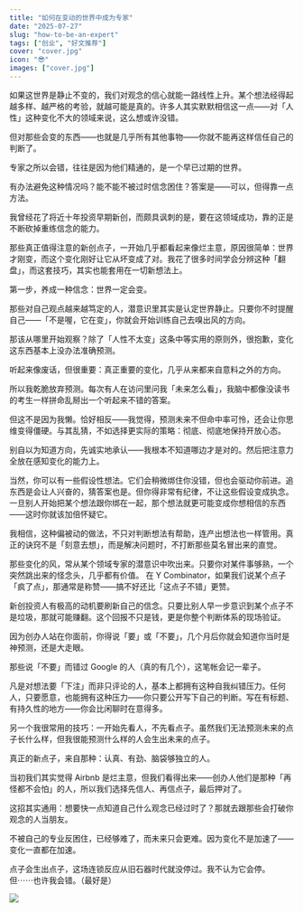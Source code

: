```yaml
---
title: "如何在变动的世界中成为专家"
date: "2025-07-27"
slug: "how-to-be-an-expert"
tags: ["创业", "好文推荐"]
cover: "cover.jpg"
icon: "😎"
images: ["cover.jpg"]
---
```

如果这世界是静止不变的，我们对观念的信心就能一路线性上升。某个想法经得起越多样、越严格的考验，就越可能是真的。许多人其实默默相信这一点——对「人性」这种变化不大的领域来说，这么想或许没错。



但对那些会变的东西——也就是几乎所有其他事物——你就不能再这样信任自己的判断了。



专家之所以会错，往往是因为他们精通的，是一个早已过期的世界。



有办法避免这种情况吗？能不能不被过时信念困住？答案是——可以，但得靠一点方法。



我曾经花了将近十年投资早期新创，而颇具讽刺的是，要在这领域成功，靠的正是不断砍掉重练信念的能力。



那些真正值得注意的新创点子，一开始几乎都看起来像烂主意，原因很简单：世界才刚变，而这个变化刚好让它从坏变成了对。我花了很多时间学会分辨这种「翻盘」，而这套技巧，其实也能套用在一切新想法上。



第一步，养成一种信念：世界一定会变。



那些对自己观点越来越笃定的人，潜意识里其实是认定世界静止。只要你不时提醒自己——「不是喔，它在变」，你就会开始训练自己去嗅出风的方向。



那该从哪里开始观察？除了「人性不太变」这条中等实用的原则外，很抱歉，变化这东西基本上没办法准确预测。



听起来像废话，但很重要：真正重要的变化，几乎从来都来自意料之外的方向。



所以我乾脆放弃预测。每次有人在访问里问我「未来怎么看」，我脑中都像没读书的考生一样拼命乱掰出一个听起来不错的答案。



但这不是因为我懒。恰好相反——我觉得，预测未来不但命中率可怜，还会让你思维变得僵硬。与其乱猜，不如选择更实际的策略：彻底、彻底地保持开放心态。



别自以为知道方向，先诚实地承认——我根本不知道哪边才是对的。然后把注意力全放在感知变化的能力上。



当然，你可以有一些假设性想法。它们会稍微绑住你没错，但也会驱动你前进。追东西是会让人兴奋的，猜答案也是。但你得非常有纪律，不让这些假设变成执念。
一旦别人开始把某个想法跟你绑在一起，那个想法就更可能变成你想相信的东西——这时你就该加倍怀疑它。



我相信，这种偏被动的做法，不只对判断想法有帮助，连产出想法也一样管用。真正的诀窍不是「刻意去想」，而是解决问题时，不打断那些莫名冒出来的直觉。



那些变化的风，常从某个领域专家的潜意识中吹出来。只要你对某件事够熟，一个突然跳出来的怪念头，几乎都有价值。
在 Y Combinator，如果我们说某个点子「疯了点」，那通常是称赞——搞不好还比「这点子不错」更赞。



新创投资人有极高的动机要刷新自己的信念。只要比别人早一步意识到某个点子不是垃圾，那就可能赚翻。这个回报不只是钱，更是你整个判断体系的现场验证。



因为创办人站在你面前，你得说「要」或「不要」，几个月后你就会知道你当时是神预测，还是大走眼。



那些说「不要」而错过 Google 的人（真的有几个），这笔帐会记一辈子。



凡是对想法要「下注」而非只评论的人，基本上都拥有这种自我纠错压力。任何人，只要愿意，也能拥有这种压力——你只要公开写下自己的判断。写在有标题、有持久性的地方——你会比闲聊时在意得多。



另一个我很常用的技巧：一开始先看人，不先看点子。虽然我们无法预测未来的点子长什么样，但我很能预测什么样的人会生出未来的点子。



真正的新点子，来自那种：认真、有劲、脑袋够独立的人。



当初我们其实觉得 Airbnb 是烂主意，但我们看得出来——创办人他们是那种「再怪都不会怕」的人，所以我们选择先信人、再信点子，最后押对了。



这招其实通用：想要快一点知道自己什么观念已经过时了？那就去跟那些会打破你观念的人当朋友。



不被自己的专业反困住，已经够难了，而未来只会更难。因为变化不是加速了——变化一直都在加速。



点子会生出点子，这场连锁反应从旧石器时代就没停过。我不认为它会停。
但⋯⋯也许我会错。（最好是）




![](https://prod-files-secure.s3.us-west-2.amazonaws.com/112d0858-5090-4d34-a606-b75eb8d65fd2/46476355-9cf3-4e99-9b7a-3531bc426380/1000202064.png?X-Amz-Algorithm=AWS4-HMAC-SHA256&X-Amz-Content-Sha256=UNSIGNED-PAYLOAD&X-Amz-Credential=ASIAZI2LB4663KUPVOE2%2F20250731%2Fus-west-2%2Fs3%2Faws4_request&X-Amz-Date=20250731T205353Z&X-Amz-Expires=3600&X-Amz-Security-Token=IQoJb3JpZ2luX2VjELT%2F%2F%2F%2F%2F%2F%2F%2F%2F%2FwEaCXVzLXdlc3QtMiJIMEYCIQDaxgOG768MR0kr6NAbobSBskl5oJLip5YBP66VfjC12gIhAI%2BRkb6iDD03AgkLunxTFaOG5CGs6HTs%2F%2FSJ%2B63qurgrKogECN3%2F%2F%2F%2F%2F%2F%2F%2F%2F%2FwEQABoMNjM3NDIzMTgzODA1IgzUER9YG%2Bs%2BdYZePH0q3AO0vO4yIR7umVZhbKxWPeH4Il0ZpXeTAByIAoi0YqqDUcy4YMtkLso40g43QjZQKhRXKQ3%2BDI6B1Q0ubFgTPkZJEGk1mxZl%2B6t60QDmXVvKqUYCdVhYATOin3jDiQ0EEyyvbwxzJew1gO2PVNJby4xbYwusVgvgGl0YaDgF6kMtaGE0k4HCpCUcKuicdV%2FJkKJrTHS7%2ByzAWNSQp%2FKag2QVT0uspsLaD93ZvrIys7o70eKB2kolazb2eL9XoSMtHMbKFh33H2ArLaMbXA%2BYeiNqr3UjQnrTd7CA4L7WS8o3RqUCnB6It3AiUUhl%2B%2FDnO9BooyE3fgT56Ei6gs7QeSHnbaY1AuyNqLXTKWyyrmKjcOUvOsrnzdjR1ZMo6zejoPVW%2BvBHMV8Lt9XHBL8985Uhg5UlUhTlLGmfBVHblivFp4CnJ03RbdwegQteEMpDCmjb%2BJlKgLvkIZFXepvX8Q7sg5T9CMjzjSvJBIBeec0FI0Vrk8sr1Af01Jgt1ooOxJtEguQCM7Ed92q4UW2kNGYW9cyjTNKU9qdo7co8caOVf7yGtjYkGCLb2sexSyTO807tb6Bo0u7jg5ztDxwTULI%2B0lHW3nz1KYDc6shIp6ZfQp3tczcLNHEubOXirjCni6%2FEBjqkAdM%2FfdCf%2FLyFz%2B9i0YHHbyMumkA0zOBD%2B6iDTtNB6qM1b8DnZLSxvV86ZHozlvnibo8Li9U6znbR06v9PpK75lOpTWVpdzvVHJEdWoaFWaFHzxIFVjwjYcVnJ7VleDHnvYyPX%2FGXBuVi3XFTLXpMU3MhPNjADL06yjt3vAPyDCD4TJhZB6TLONa9lktG2CgeCVn3tTOjL3E5up7MYiHONzuQ3zue&X-Amz-Signature=d18cd3a247e534ebafb796f1a2d122e6a6580fc438020a5816db437aa399b135&X-Amz-SignedHeaders=host&x-amz-checksum-mode=ENABLED&x-id=GetObject)

